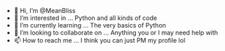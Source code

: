 - 👋 Hi, I’m @MeanBliss
- 👀 I’m interested in ... Python and all kinds of code 
- 🌱 I’m currently learning ... The very basics of Python
- 💞️ I’m looking to collaborate on ... Anything you or I may need help with
- 📫 How to reach me ... I think you can just PM my profile lol 

<!---
MeanBliss/MeanBliss is a ✨ special ✨ repository because its `README.md` (this file) appears on your GitHub profile.
You can click the Preview link to take a look at your changes.
--->
